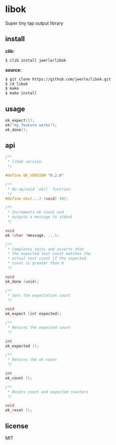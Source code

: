 libok
=====

Super tiny tap output library

## install

**clib:**

```sh
$ clib install jwerle/libok
```

**source:**

```sh
$ git clone https://github.com/jwerle/libok.git
$ cd libok
$ make
$ make install
```

## usage

```c
ok_expect(1);
ok("my feature works");
ok_done();
```

## api

```c
/**
 * libok version
 */

#define OK_VERSION "0.2.0"

/**
 * No-op/void `ok()` function
 */
#define okx(...) (void) (0);

/**
 * Increments ok count and
 * outputs a message to stdout
 */

void
ok (char *message, ...);

/**
 * Completes tests and asserts that
 * the expected test count matches the
 * actual test count if the expected
 * count is greater than 0
 */

void
ok_done (void);

/**
 * Sets the expectation count
 */

void
ok_expect (int expected);

/**
 * Returns the expected count
 */

int
ok_expected ();

/**
 * Returns the ok count
 */

int
ok_count ();

/**
 * Resets count and expected counters
 */

void
ok_reset ();
```

## license

MIT

